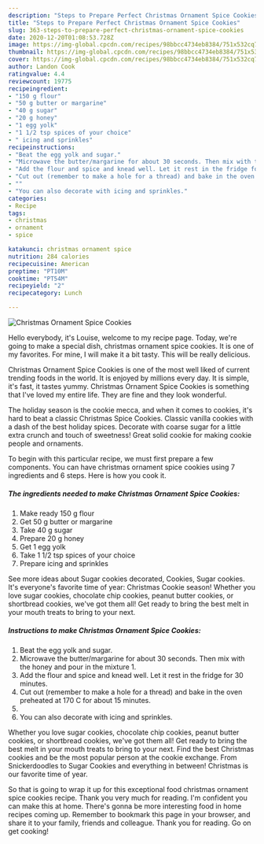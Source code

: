 ```yaml
---
description: "Steps to Prepare Perfect Christmas Ornament Spice Cookies"
title: "Steps to Prepare Perfect Christmas Ornament Spice Cookies"
slug: 363-steps-to-prepare-perfect-christmas-ornament-spice-cookies
date: 2020-12-20T01:08:53.728Z
image: https://img-global.cpcdn.com/recipes/98bbcc4734eb8384/751x532cq70/christmas-ornament-spice-cookies-recipe-main-photo.jpg
thumbnail: https://img-global.cpcdn.com/recipes/98bbcc4734eb8384/751x532cq70/christmas-ornament-spice-cookies-recipe-main-photo.jpg
cover: https://img-global.cpcdn.com/recipes/98bbcc4734eb8384/751x532cq70/christmas-ornament-spice-cookies-recipe-main-photo.jpg
author: Landon Cook
ratingvalue: 4.4
reviewcount: 19775
recipeingredient:
- "150 g flour"
- "50 g butter or margarine"
- "40 g sugar"
- "20 g honey"
- "1 egg yolk"
- "1 1/2 tsp spices of your choice"
- " icing and sprinkles"
recipeinstructions:
- "Beat the egg yolk and sugar."
- "Microwave the butter/margarine for about 30 seconds. Then mix with the honey and pour in the mixture 1."
- "Add the flour and spice and knead well. Let it rest in the fridge for 30 minutes."
- "Cut out (remember to make a hole for a thread) and bake in the oven preheated at 170 C for about 15 minutes."
- ""
- "You can also decorate with icing and sprinkles."
categories:
- Recipe
tags:
- christmas
- ornament
- spice

katakunci: christmas ornament spice 
nutrition: 284 calories
recipecuisine: American
preptime: "PT10M"
cooktime: "PT54M"
recipeyield: "2"
recipecategory: Lunch

---
```



![Christmas Ornament Spice Cookies](https://img-global.cpcdn.com/recipes/98bbcc4734eb8384/751x532cq70/christmas-ornament-spice-cookies-recipe-main-photo.jpg)

Hello everybody, it's Louise, welcome to my recipe page. Today, we're going to make a special dish, christmas ornament spice cookies. It is one of my favorites. For mine, I will make it a bit tasty. This will be really delicious.

Christmas Ornament Spice Cookies is one of the most well liked of current trending foods in the world. It is enjoyed by millions every day. It is simple, it's fast, it tastes yummy. Christmas Ornament Spice Cookies is something that I've loved my entire life. They are fine and they look wonderful.

The holiday season is the cookie mecca, and when it comes to cookies, it&#39;s hard to beat a classic Christmas Spice Cookies. Classic vanilla cookies with a dash of the best holiday spices. Decorate with coarse sugar for a little extra crunch and touch of sweetness! Great solid cookie for making cookie people and ornaments.


To begin with this particular recipe, we must first prepare a few components. You can have christmas ornament spice cookies using 7 ingredients and 6 steps. Here is how you cook it.

<!--inarticleads1-->

##### The ingredients needed to make Christmas Ornament Spice Cookies:

1. Make ready 150 g flour
1. Get 50 g butter or margarine
1. Take 40 g sugar
1. Prepare 20 g honey
1. Get 1 egg yolk
1. Take 1 1/2 tsp spices of your choice
1. Prepare  icing and sprinkles


See more ideas about Sugar cookies decorated, Cookies, Sugar cookies. It&#39;s everyone&#39;s favorite time of year: Christmas Cookie season! Whether you love sugar cookies, chocolate chip cookies, peanut butter cookies, or shortbread cookies, we&#39;ve got them all! Get ready to bring the best melt in your mouth treats to bring to your next. 

<!--inarticleads2-->

##### Instructions to make Christmas Ornament Spice Cookies:

1. Beat the egg yolk and sugar.
1. Microwave the butter/margarine for about 30 seconds. Then mix with the honey and pour in the mixture 1.
1. Add the flour and spice and knead well. Let it rest in the fridge for 30 minutes.
1. Cut out (remember to make a hole for a thread) and bake in the oven preheated at 170 C for about 15 minutes.
1. 
1. You can also decorate with icing and sprinkles.


Whether you love sugar cookies, chocolate chip cookies, peanut butter cookies, or shortbread cookies, we&#39;ve got them all! Get ready to bring the best melt in your mouth treats to bring to your next. Find the best Christmas cookies and be the most popular person at the cookie exchange. From Snickerdoodles to Sugar Cookies and everything in between! Christmas is our favorite time of year. 

So that is going to wrap it up for this exceptional food christmas ornament spice cookies recipe. Thank you very much for reading. I'm confident you can make this at home. There's gonna be more interesting food in home recipes coming up. Remember to bookmark this page in your browser, and share it to your family, friends and colleague. Thank you for reading. Go on get cooking!
